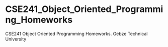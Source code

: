 # CSE241_Object_Oriented_Programming_Homeworks
CSE241 Object Oriented Programming Homeworks. Gebze Technical University
